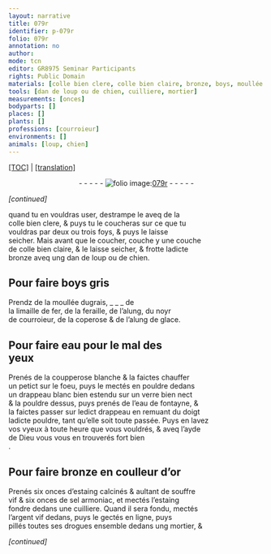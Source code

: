 ```yaml
---
layout: narrative
title: 079r
identifier: p-079r
folio: 079r
annotation: no
author:
mode: tcn
editor: GR8975 Seminar Participants
rights: Public Domain
materials: [colle bien clere, colle bien claire, bronze, boys, moullée dugrais, limaille de fer, feraille, alung, noyr de courroieur, coperose, alung de glace, eau, coupperose blanche, eau de fontayne, estaing calcinés, souffre vif, sel armoniac, estaing, argent vif, drogues]
tools: [dan de loup ou de chien, cuilliere, mortier]
measurements: [onces]
bodyparts: []
places: []
plants: []
professions: [courroieur]
environments: []
animals: [loup, chien]
---
```


<p><a href="{{ site.baseurl }}/normalized/">[TOC]</a> | <a href="{{ site.baseurl }}/texts/p-079r_tl/" target="_blank">[translation]</a></p><div class="folio" align="center">- - - - - <a href="http://gallica.bnf.fr/ark:/12148/btv1b10500001g/f163.item" target="_blank"><img src="https://cu-mkp.github.io/2017-workshop-edition/assets/photo-icon.png" alt="folio image: " style="display:inline-block; margin-bottom:-3px;"/>079r</a> - - - - - </div>  
 
*[continued]*
  
quand tu en vouldras user, destrampe le aveq de la<br/> <span class="m">colle bien clere</span>, & puys tu le coucheras sur ce q<span class="exp">ue</span> tu<br/> vouldras par deux ou trois foys, & puys le laisse<br/> seicher. Mais avant q<span class="exp">ue</span> le coucher, couche y une couche<br/> de <span class="m">colle bien claire</span>, & le laisse seicher, & frotte lad<span class="exp">icte</span><br/> <span class="m">bronze</span> aveq ung <span class="tl">dan de <span class="al">loup</span> ou de <span class="al">chien</span></span>.
 
 
  

## Pour faire <span class="m">boys</span> gris

 
 Prendz de la <span class="m">moullée dugrais</span>, _ _ _ de<br/> la <span class="m">limaille de fer</span>, de la <span class="m">feraille</span>, de l’<span class="m">alung</span>, du <span class="m">noyr<br/> de <span class="pro">courroieur</span></span>, de la <span class="m">coperose</span> & de l’<span class="m">alung de glace</span>.
 
 
  

## Pour faire <span class="m">eau</span> pour le mal des<br/> yeux

 
 Prenés de la <span class="m">coupperose blanche</span> & la faictes chauffer<br/> un petict sur le foeu, puys le mectés en pouldre dedans<br/> un drappeau blanc bien estendu sur un verre bien nect<br/> & la pouldre dess<span class="exp">us</span>, puys prenés de l’<span class="m">eau de fontayne</span>, &<br/> la faictes passer sur led<span class="exp">ict</span> drappeau en remuant du doigt<br/> lad<span class="exp">icte</span> pouldre, tant qu’elle soit toute passée. Puys en lavez<br/> vos <span class="del">v</span>yeux à toute heure q<span class="exp">ue</span> vous vouldrés, & aveq l’ayde<br/> de Dieu vous vous en trouverés fort bien<br/>.
 
 
  

## Pour faire <span class="m">bronze</span> en coulleur d’or

 
 Prenés six <span class="ms">onces</span> d’<span class="m">estaing calcinés</span> & aultant de <span class="m">souffre<br/> vif</span> & six <span class="ms">onces</span> de <span class="m">sel armoniac</span>, et mectés l’<span class="m">estaing</span><br/> fondre dedans une <span class="tl">cuilliere</span>. Quand il sera fondu, mectés<br/> l’<span class="m">argent vif</span> dedans, puys le gectés en ligne, puys<br/> pillés toutes ses <span class="m">drogues</span> ensemble dedans ung <span class="tl">mortier</span>, <span class="del">&</span>
 
*[continued]*
 
